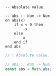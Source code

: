 ```applescript
-- Absolute value.
```

```applescript
-- abs :: Num -> Numon abs(x)	if x < 0 then		-x	else		x	end if	end abs
```

```js
// | Absolute value.
```

```js
// abs :: Num -> Num
const abs = Math.abs;
```